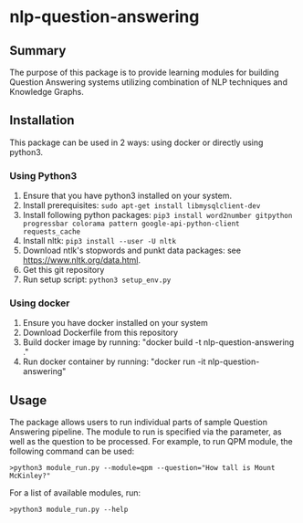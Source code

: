 # nlp-question-answering
## Summary
The purpose of this package is to provide learning modules for building Question Answering systems
utilizing combination of NLP techniques and Knowledge Graphs.

## Installation
This package can be used in 2 ways: using docker or directly using python3.

### Using Python3
1. Ensure that you have python3 installed on your system.
2. Install prerequisites: ```sudo apt-get install libmysqlclient-dev```
3. Install following python packages: ```pip3 install word2number gitpython progressbar colorama pattern google-api-python-client requests_cache```
4. Install nltk: ```pip3 install --user -U nltk```
5. Download ntlk's stopwords and punkt data packages: see https://www.nltk.org/data.html.
6. Get this git repository
7. Run setup script: ```python3 setup_env.py```

### Using docker 
1. Ensure you have docker installed on your system
2. Download Dockerfile from this repository
3. Build docker image by running: "docker build -t nlp-question-answering ."
4. Run docker container by running: "docker run -it nlp-question-answering"

## Usage
The package allows users to run individual parts of sample Question Answering pipeline. 
The module to run is specified via the parameter, as well as the question to be processed.
For example, to run QPM module, the following command can be used:
```
>python3 module_run.py --module=qpm --question="How tall is Mount McKinley?"
```
For a list of available modules, run:
```
>python3 module_run.py --help
```
